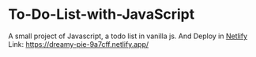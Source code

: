 # To-Do-List-with-JavaScript
A small project of Javascript, a todo list in vanilla js. And Deploy in [Netlify](https://www.netlify.com/)</br>
Link: https://dreamy-pie-9a7cff.netlify.app/
